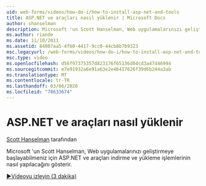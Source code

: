```yaml
---
uid: web-forms/videos/how-do-i/how-to-install-asp-net-and-tools
title: ASP.NET ve araçları nasıl yüklenir | Microsoft Docs
author: shanselman
description: Microsoft 'un Scott Hanselman, Web uygulamalarınızı geliştirmeye başlayabilmeniz için ASP.NET ve araçları indirme ve yükleme işlemlerinin nasıl yapılacağını gösterir.
ms.author: riande
ms.date: 11/10/2011
ms.assetid: 84007aa5-4f60-4417-9cc0-44cb8b7b9323
msc.legacyurl: /web-forms/videos/how-do-i/how-to-install-asp-net-and-tools
msc.type: video
ms.openlocfilehash: d56f97375357d823176f65136d04cd3a47d46994
ms.sourcegitcommit: e7e91932a6e91a63e2e46417626f39d6b244a3ab
ms.translationtype: MT
ms.contentlocale: tr-TR
ms.lasthandoff: 03/06/2020
ms.locfileid: "78633674"
---
```

# <a name="how-to-install-aspnet-and-tools"></a>ASP.NET ve araçları nasıl yüklenir

[Scott Hanselman](https://github.com/shanselman) tarafından

Microsoft 'un Scott Hanselman, Web uygulamalarınızı geliştirmeye başlayabilmeniz için ASP.NET ve araçları indirme ve yükleme işlemlerinin nasıl yapılacağını gösterir.

[&#9654;Videoyu izleyin (3 dakika)](https://channel9.msdn.com/Blogs/ASP-NET-Site-Videos/how-to-install-asp-net-and-tools)
